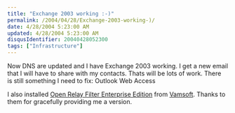```yaml
---
title: "Exchange 2003 working :-)"
permalink: /2004/04/28/Exchange-2003-working-)/
date: 4/28/2004 5:23:00 AM
updated: 4/28/2004 5:23:00 AM
disqusIdentifier: 20040428052300
tags: ["Infrastructure"]
---
```

Now DNS are updated and I have Exchange 2003 working. I get a new email that I will have to share with my contacts. Thats will be lots of work. There is still something I need to fix: Outlook Web Access

I also installed [Open Relay Filter Enterprise Edition](http://www.vamsoft.com/orf/orfee_prodspec.asp) from [Vamsoft](http://www.vamsoft.com/default.asp). Thanks to them for gracefully providing me a version.
